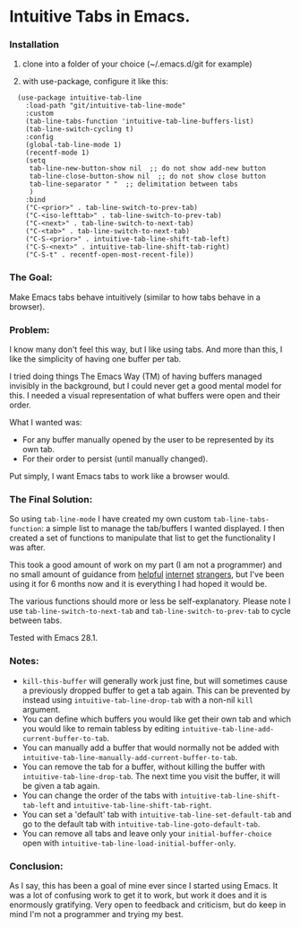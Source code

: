 # Intuitive Tabs in Emacs.

### Installation

1. clone into a folder of your choice (~/.emacs.d/git for example)

2. with use-package, configure it like this:

```
  (use-package intuitive-tab-line
    :load-path "git/intuitive-tab-line-mode"
    :custom
    (tab-line-tabs-function 'intuitive-tab-line-buffers-list)
    (tab-line-switch-cycling t)
    :config
    (global-tab-line-mode 1)
    (recentf-mode 1)
    (setq
     tab-line-new-button-show nil  ;; do not show add-new button
     tab-line-close-button-show nil  ;; do not show close button
     tab-line-separator " "  ;; delimitation between tabs
     )
    :bind
    ("C-<prior>" . tab-line-switch-to-prev-tab)
    ("C-<iso-lefttab>" . tab-line-switch-to-prev-tab)
    ("C-<next>" . tab-line-switch-to-next-tab)
    ("C-<tab>" . tab-line-switch-to-next-tab)
    ("C-S-<prior>" . intuitive-tab-line-shift-tab-left)
    ("C-S-<next>" . intuitive-tab-line-shift-tab-right)
    ("C-S-t" . recentf-open-most-recent-file))
```

### The Goal:

Make Emacs tabs behave intuitively (similar to how tabs behave in a browser).


### Problem:

I know many don't feel this way, but I like using tabs. And more than this, I like the simplicity of having one buffer per tab.

I tried doing things The Emacs Way (TM) of having buffers managed invisibly in the background, but I could never get a good mental model for this. I needed a visual representation of what buffers were open and their order.

What I wanted was:

-   For any buffer manually opened by the user to be represented by its own tab.
-   For their order to persist (until manually changed).

Put simply, I want Emacs tabs to work like a browser would.


### The Final Solution:

So using `tab-line-mode` I have created my own custom `tab-line-tabs-function`: a simple list to manage the tab/buffers I wanted displayed. I then created a set of functions to manipulate that list to get the functionality I was after.

This took a good amount of work on my part (I am not a programmer) and no small amount of guidance from  [helpful](https://www.reddit.com/r/emacs/comments/qdf1hv/can_i_force_each_buffer_to_use_its_own_tab/) [internet](https://stackoverflow.com/questions/69950296/what-is-the-correct-way-to-edit-an-in-built-function) [strangers](https://stackoverflow.com/questions/70042843/how-to-advice-add-a-function-with-no-arguments-to-a-function-that-takes-argument), but I've been using it for 6 months now and it is everything I had hoped it would be. 

The various functions should more or less be self-explanatory. Please note I use `tab-line-switch-to-next-tab` and `tab-line-switch-to-prev-tab` to cycle between tabs.

Tested with Emacs 28.1. 


### Notes:

- `kill-this-buffer` will generally work just fine, but will sometimes cause a previously dropped buffer to get a tab again. This can be prevented by instead using `intuitive-tab-line-drop-tab` with a non-nil `kill` argument.
- You can define which buffers you would like get their own tab and which you would like to remain tabless by editing `intuitive-tab-line-add-current-buffer-to-tab`. 
- You can manually add a buffer that would normally not be added with `intuitive-tab-line-manually-add-current-buffer-to-tab`.
- You can remove the tab for a buffer, without killing the buffer with `intuitive-tab-line-drop-tab`. The next time you visit the buffer, it will be given a tab again.
- You can change the order of the tabs with `intuitive-tab-line-shift-tab-left` and `intuitive-tab-line-shift-tab-right`.
- You can set a 'default' tab with `intuitive-tab-line-set-default-tab` and go to the default tab with `intuitive-tab-line-goto-default-tab`.
- You can remove all tabs and leave only your `initial-buffer-choice` open with `intuitive-tab-line-load-initial-buffer-only`.

### Conclusion:

As I say, this has been a goal of mine ever since I started using Emacs. It was a lot of confusing work to get it to work, but work it does and it is enormously gratifying. Very open to feedback and criticism, but do keep in mind I'm not a programmer and trying my best. 
